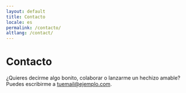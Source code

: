 ```yaml
---
layout: default
title: Contacto
locale: es
permalink: /contacto/
altlang: /contact/
---
```


<h1>Contacto</h1>
<p>¿Quieres decirme algo bonito, colaborar o lanzarme un hechizo amable? Puedes escribirme a <a href="mailto:tuemail@ejemplo.com">tuemail@ejemplo.com</a>.</p>
